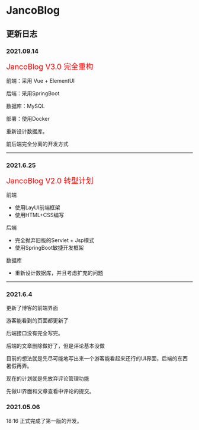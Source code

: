 # JancoBlog

## 更新日志

### 2021.09.14

<font style="color:red;font-size:20px">JancoBlog V3.0 完全重构</font>

前端：采用 Vue + ElementUI

后端：采用SpringBoot

数据库：MySQL

部署：使用Docker

重新设计数据库。

前后端完全分离的开发方式

---

### **2021.6.25**

<font style="color:red;font-size:20px">JancoBlog V2.0 转型计划</font>

前端

- 使用LayUI前端框架
- 使用HTML+CSS编写

后端

- 完全抛弃旧版的Servlet + Jsp模式
- 使用SpringBoot敏捷开发框架

数据库

- 重新设计数据库，并且考虑扩充的问题

---

### **2021.6.4**

更新了博客的前端界面

游客能看到的页面都更新了

后端接口没有完全写完。

后端的文章删除做好了，但是评论基本没做

目前的想法就是先尽可能地写出来一个游客能看起来还行的UI界面，后端的东西暑假再弄。

现在的计划就是先放弃评论管理功能

先做UI界面和文章查看中评论的提交。

### **2021.05.06**

 18:16 正式完成了第一版的开发。

